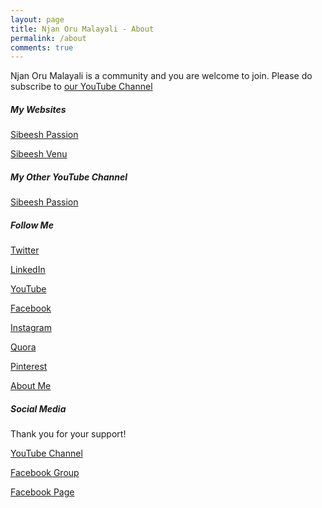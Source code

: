 ```yaml
---
layout: page
title: Njan Oru Malayali - About
permalink: /about
comments: true
---
```


<div class="row justify-content-between">
<div class="col-md-8 pr-5">

<p>Njan Oru Malayali is a community and you are welcome to join. Please do subscribe to <a href="https://bit.ly/2wvG8eZ"> our YouTube Channel</a> </p>
<h5>My Websites</h5>
<p>
<a href="https://sibeeshpassion.com/" target="_blank" data-title="Sibeesh Passion">Sibeesh Passion</a>
</p>
<p>
<a href="https://sibeeshvenu.com/" target="_blank" data-title="Sibeesh Venu">Sibeesh Venu</a>
</p>
<h5>My Other YouTube Channel</h5>
<p>
<a href="https://www.youtube.com/SibeeshPassion" target="_blank" data-title="Sibeesh Passion">Sibeesh Passion</a>
</p>
<h5>Follow Me</h5>
<p><a href="https://twitter.com/SibeeshVenu" target="_blank" rel="noopener noreferrer">Twitter</a></p>
<p><a href="https://www.linkedin.com/in/SibeeshVenu">LinkedIn</a></p>
<p><a href="https://www.youtube.com/SibeeshPassion">YouTube</a></p>
<p><a href="https://www.facebook.com/SibeeshVenu">Facebook</a></p>
<p><a href="https://instagram.com/sibeeshvenu" target="_blank" rel="noopener noreferrer">Instagram</a></p>
<p><a href="https://www.quora.com/profile/Sibeesh-Venu">Quora</a></p>
<p><a href="https://www.pinterest.com/SibeeshVenu/">Pinterest</a></p>
<p><a href="https://about.me/SibeeshVenu">About Me</a></p>
</div>

<div class="col-md-4">

<div class="sticky-top sticky-top-80">
<h5>Social Media</h5>
<p>Thank you for your support!</p>
<p>
<a target="_blank" href="https://www.youtube.com/channel/UCp7NT9SE3grCOsbPUl0PWvw/" class="btn btn-danger">YouTube Channel</a>
</p> 
<p>
<a target="_blank" href="https://www.facebook.com/groups/Njan.Oru.Malayaliya/" class="btn btn-danger">Facebook Group</a>
</p> 
<p>
<a target="_blank" href="https://www.facebook.com/Njan.Oru.Malayaliyanu/" class="btn btn-danger">Facebook Page</a>
</p> 
</div>
</div>
</div>
